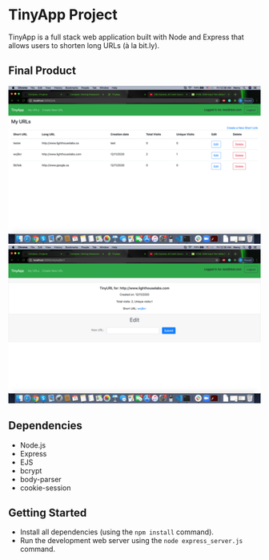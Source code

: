 # TinyApp Project

TinyApp is a full stack web application built with Node and Express that allows users to shorten long URLs (à la bit.ly).

## Final Product

!["screenshot of urls page"](https://github.com/MxG1828/tinyapp/blob/master/docs/urls.png)
!["screenshot of urls_show page"](https://github.com/MxG1828/tinyapp/blob/master/docs/url:show.png)

## Dependencies

- Node.js
- Express
- EJS
- bcrypt
- body-parser
- cookie-session

## Getting Started

- Install all dependencies (using the `npm install` command).
- Run the development web server using the `node express_server.js` command.